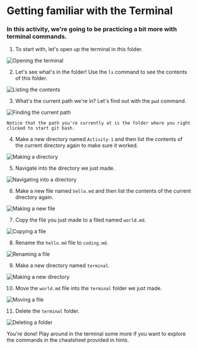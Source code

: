 # Getting familiar with the Terminal #

### In this activity, we're going to be practicing a bit more with terminal commands. ###

1. To start with, let's open up the terminal in this folder.

![Opening the terminal](Images/01.PNG)

2. Let's see what's in the folder! Use the `ls` command to see the contents of this folder.

![Listing the contents](Images/02.PNG)

3. What's the current path we're in? Let's find out with the `pwd` command.

![Finding the current path](Images/03.PNG)

    Notice that the path you're currently at is the folder where you right clicked to start git bash.

4. Make a new directory named `Activity-1` and then list the contents of the current directory again to make sure it worked.

![Making a directory](Images/04.PNG)

5. Navigate into the directory we just made.

![Navigating into a directory](Images/05.PNG)

6. Make a new file named `hello.md` and then list the contents of the current directory again.

![Making a new file](Images/06.PNG)

7. Copy the file you just made to a filed named `world.md`.

![Copying a file](Images/07.PNG)

8. Rename the `hello.md` file to `coding.md`.

![Renaming a file](Images/08.PNG)

9. Make a new directory named `terminal`.

![Making a new directory](Images/09.PNG)

10. Move the `world.md` file into the `terminal` folder we just made.

![Moving a file](Images/10.PNG)

11. Delete the `terminal` folder.

![Deleting a folder](Images/11.PNG)

You're done! Play around in the terminal some more if you want to explore the commands in the cheatsheet provided in hints.